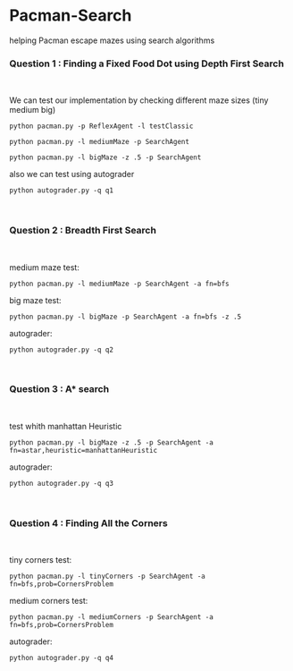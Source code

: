 # Pacman-Search
helping Pacman escape mazes using search algorithms  <br>

<h3> Question 1 : Finding a Fixed Food Dot using Depth First Search </h3> <br>

We can test our implementation by checking different maze sizes (tiny medium big)
```
python pacman.py -p ReflexAgent -l testClassic
```
```
python pacman.py -l mediumMaze -p SearchAgent
```
```
python pacman.py -l bigMaze -z .5 -p SearchAgent
```
also we can test using autograder

```
python autograder.py -q q1
```

<br>

<h3> Question 2 : Breadth First Search</h3> <br>

medium maze test:
  
```
python pacman.py -l mediumMaze -p SearchAgent -a fn=bfs
```
big maze test:

```
python pacman.py -l bigMaze -p SearchAgent -a fn=bfs -z .5
```
autograder:

```
python autograder.py -q q2
```

<br>

<h3> Question 3 : A* search </h3> <br>

test whith manhattan Heuristic

```
python pacman.py -l bigMaze -z .5 -p SearchAgent -a fn=astar,heuristic=manhattanHeuristic
```
autograder:

```
python autograder.py -q q3
```
<br>

<h3> Question 4 : Finding All the Corners</h3> <br>


tiny corners test:
  
```
python pacman.py -l tinyCorners -p SearchAgent -a fn=bfs,prob=CornersProblem
```
medium corners test:

```
python pacman.py -l mediumCorners -p SearchAgent -a fn=bfs,prob=CornersProblem
```
autograder:

```
python autograder.py -q q4
```

<br>







